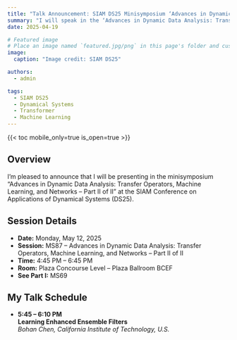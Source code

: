 ```yaml
---
title: "Talk Announcement: SIAM DS25 Minisymposium ‘Advances in Dynamic Data Analysis’"
summary: "I will speak in the ‘Advances in Dynamic Data Analysis: Transfer Operators, Machine Learning, and Networks’ session at the SIAM Conference on Applications of Dynamical Systems (DS25) on May 12, 2025."
date: 2025-04-19

# Featured image
# Place an image named `featured.jpg/png` in this page's folder and customize its options here.
image:
  caption: "Image credit: SIAM DS25"

authors:
  - admin

tags:
  - SIAM DS25
  - Dynamical Systems
  - Transformer
  - Machine Learning
---
```


{{< toc mobile_only=true is_open=true >}}

## Overview

I’m pleased to announce that I will be presenting in the minisymposium “Advances in Dynamic Data Analysis: Transfer Operators, Machine Learning, and Networks – Part II of II” at the SIAM Conference on Applications of Dynamical Systems (DS25). 

## Session Details

- **Date:** Monday, May 12, 2025  
- **Session:** MS87 – Advances in Dynamic Data Analysis: Transfer Operators, Machine Learning, and Networks – Part II of II  
- **Time:** 4:45 PM – 6:45 PM  
- **Room:** Plaza Concourse Level – Plaza Ballroom BCEF  
- **See Part I:** MS69  

## My Talk Schedule
- **5:45 – 6:10 PM**  
  **Learning Enhanced Ensemble Filters**  
  *Bohan Chen, California Institute of Technology, U.S.*

